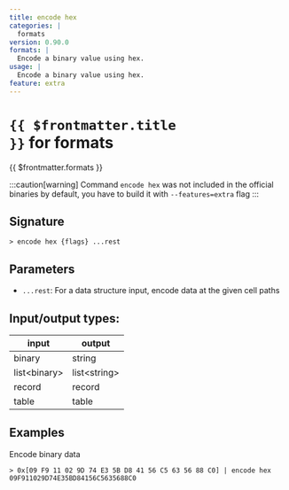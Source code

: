 ```yaml
---
title: encode hex
categories: |
  formats
version: 0.90.0
formats: |
  Encode a binary value using hex.
usage: |
  Encode a binary value using hex.
feature: extra
---
```


<!-- This file is automatically generated. Please edit the command in https://github.com/nushell/nushell instead. -->

# <code>{{ $frontmatter.title }}</code> for formats

<div class='command-title'>{{ $frontmatter.formats }}</div>

:::caution[warning]
Command `encode hex` was not included in the official binaries by default, you have to build it with `--features=extra` flag
:::

## Signature

`> encode hex {flags} ...rest`

## Parameters

- `...rest`: For a data structure input, encode data at the given cell paths

## Input/output types:

| input          | output         |
| -------------- | -------------- |
| binary         | string         |
| list\<binary\> | list\<string\> |
| record         | record         |
| table          | table          |

## Examples

Encode binary data

```nushell
> 0x[09 F9 11 02 9D 74 E3 5B D8 41 56 C5 63 56 88 C0] | encode hex
09F911029D74E35BD84156C5635688C0
```
